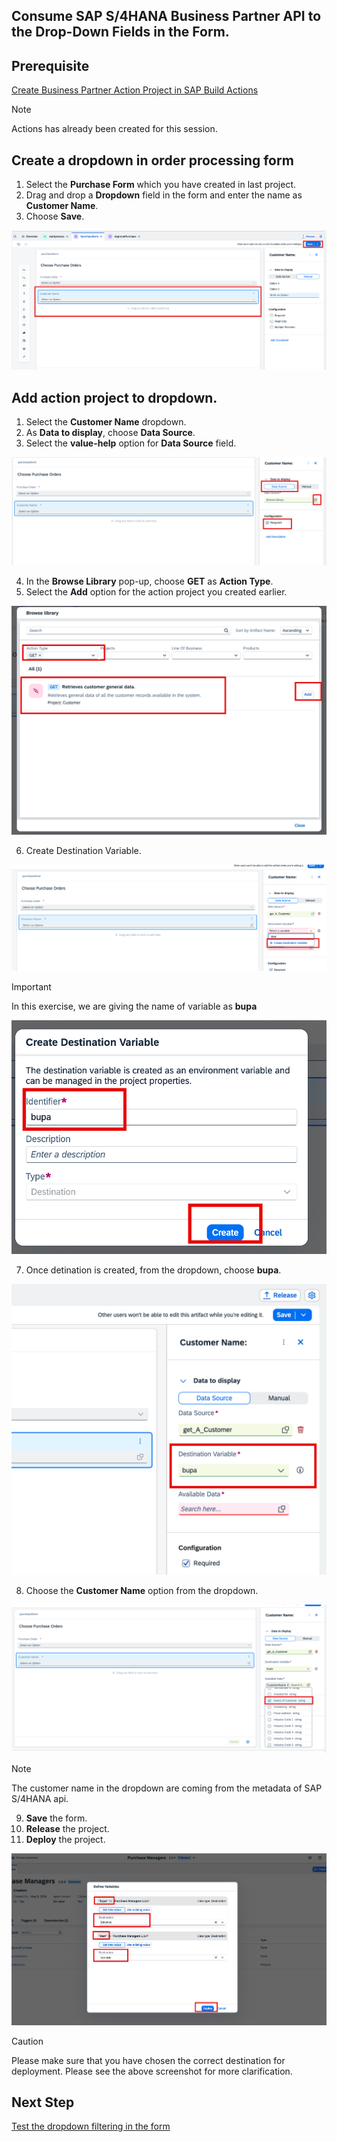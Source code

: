 ## Consume SAP S/4HANA Business Partner API to the Drop-Down Fields in the Form.

## Prerequisite

[Create Business Partner Action Project in SAP Build Actions](https://developers.sap.com/tutorials/spa-business-partner-action-create.html)

> [!NOTE]  
> Actions has already been created for this session.

## Create a dropdown in order processing form

1. Select the **Purchase Form** which you have created in last project.
2. Drag and drop a **Dropdown** field in the form and enter the name as **Customer Name**.
3. Choose **Save**.

![](../s4hana/images/form.png)


## Add action project to dropdown.

1. Select the **Customer Name** dropdown.
2. As **Data to display**, choose **Data Source**.
3. Select the **value-help** option for **Data Source** field.

![](../s4hana/images/chosesource.png)

4. In the **Browse Library** pop-up, choose **GET** as **Action Type**.
5. Select the **Add** option for the action project you created earlier.

![](../s4hana/images/chooseaction.png)

6. Create Destination Variable.

![](../s4hana/images/createdest.png)

> [!IMPORTANT]  
> In this exercise, we are giving the name of variable as **bupa**

![](../s4hana/images/createbupa.png)

7. Once detination is created, from the dropdown, choose **bupa**.

![](../s4hana/images/bupa.png)

8. Choose the **Customer Name** option from the dropdown.

![](../s4hana/images/custname.png)

> [!NOTE]  
> The customer name in the dropdown are coming from the metadata of SAP S/4HANA api.

9. **Save** the form.
10. **Release** the project.
11. **Deploy** the project.

![](../s4hana/images/dest.png)

> [!CAUTION]
> Please make sure that you have chosen the correct destination for deployment. Please see the above screenshot for more clarification.

## Next Step

[Test the dropdown filtering in the form](../s4hane2e/README.md)




